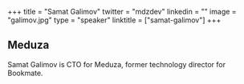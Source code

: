 +++
title = "Samat Galimov"
twitter = "mdzdev"
linkedin = ""
image = "galimov.jpg"
type = "speaker"
linktitle = ["samat-galimov"]
+++

<h2>Meduza</h2>

<p>Samat Galimov is CTO for Meduza, former technology director for Bookmate.</p>